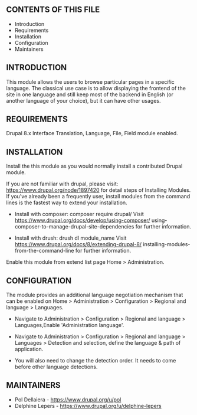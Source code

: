 CONTENTS OF THIS FILE
---------------------

 * Introduction
 * Requirements
 * Installation
 * Configuration
 * Maintainers

INTRODUCTION
------------

This module allows the users to browse particular pages in a specific language.
The classical use case is to allow displaying the frontend of the site in one
language and still keep most of the backend in English (or another language of
your choice), but it can have other usages.


REQUIREMENTS
-------------

Drupal 8.x
Interface Translation, Language, File, Field module enabled.


INSTALLATION
------------

Install the this module as you would normally install a
contributed Drupal module.

If you are not familiar with drupal, please visit:
https://www.drupal.org/node/1897420 for detail steps of Installing Modules.
If you've already been a frequently user, install modules from the command
lines is the fastest way to extend your installation.

 * Install with composer: composer require drupal/<modulename>
   Visit https://www.drupal.org/docs/develop/using-composer/
   using-composer-to-manage-drupal-site-dependencies for further information.

 * Install with drush: drush dl module_name
   Visit https://www.drupal.org/docs/8/extending-drupal-8/
   installing-modules-from-the-command-line for further information.

Enable this module from extend list page Home > Administration.


CONFIGURATION
-------------

The module provides an additional language negotiation mechanism that can be
enabled on Home > Administration > Configuration > Regional and language >
Languages.

* Navigate to Administration >  Configuration > Regional and language >
   Languages,Enable 'Administration language'.

* Navigate to Administration > Configuration > Regional and language >
   Languages > Detection and selection, define the language & path of
   application.

* You will also need to change the detection order. It needs to come before other language detections.

MAINTAINERS
-----------

* Pol Dellaiera - https://www.drupal.org/u/pol
* Delphine Lepers - https://www.drupal.org/u/delphine-lepers
